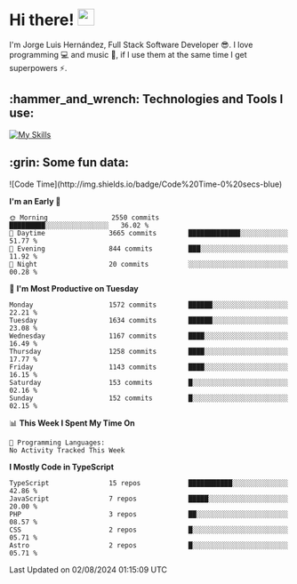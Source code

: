 <h1 align="left">
 <abc>
  <br>Hi there! <img src="https://user-images.githubusercontent.com/42378118/110234147-e3259600-7f4e-11eb-95be-0c4047144dea.gif" width="30"><br>
 </abc>
</h1>

I'm Jorge Luis Hernández, Full Stack Software Developer :sunglasses:. I love programming :computer: and music :musical_score:, if I use them at the same time I get superpowers :zap:. 


<h2 align="left">:hammer_and_wrench: Technologies and Tools I use:</h2>

[![My Skills](https://skillicons.dev/icons?i=js,ts,html,css,py,vue,react,next,nest,postgres,mysql)](https://skillicons.dev)

<h2 align="left">:grin: Some fun data:</h2>
<!--START_SECTION:waka-->
![Code Time](http://img.shields.io/badge/Code%20Time-0%20secs-blue)

**I'm an Early 🐤** 

```text
🌞 Morning                2550 commits        █████████░░░░░░░░░░░░░░░░   36.02 % 
🌆 Daytime                3665 commits        █████████████░░░░░░░░░░░░   51.77 % 
🌃 Evening                844 commits         ███░░░░░░░░░░░░░░░░░░░░░░   11.92 % 
🌙 Night                  20 commits          ░░░░░░░░░░░░░░░░░░░░░░░░░   00.28 % 
```
📅 **I'm Most Productive on Tuesday** 

```text
Monday                   1572 commits        ██████░░░░░░░░░░░░░░░░░░░   22.21 % 
Tuesday                  1634 commits        ██████░░░░░░░░░░░░░░░░░░░   23.08 % 
Wednesday                1167 commits        ████░░░░░░░░░░░░░░░░░░░░░   16.49 % 
Thursday                 1258 commits        ████░░░░░░░░░░░░░░░░░░░░░   17.77 % 
Friday                   1143 commits        ████░░░░░░░░░░░░░░░░░░░░░   16.15 % 
Saturday                 153 commits         █░░░░░░░░░░░░░░░░░░░░░░░░   02.16 % 
Sunday                   152 commits         █░░░░░░░░░░░░░░░░░░░░░░░░   02.15 % 
```


📊 **This Week I Spent My Time On** 

```text
💬 Programming Languages: 
No Activity Tracked This Week
```

**I Mostly Code in TypeScript** 

```text
TypeScript               15 repos            ███████████░░░░░░░░░░░░░░   42.86 % 
JavaScript               7 repos             █████░░░░░░░░░░░░░░░░░░░░   20.00 % 
PHP                      3 repos             ██░░░░░░░░░░░░░░░░░░░░░░░   08.57 % 
CSS                      2 repos             █░░░░░░░░░░░░░░░░░░░░░░░░   05.71 % 
Astro                    2 repos             █░░░░░░░░░░░░░░░░░░░░░░░░   05.71 % 
```




 Last Updated on 02/08/2024 01:15:09 UTC
<!--END_SECTION:waka-->

